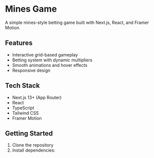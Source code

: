 # Mines Game

A simple mines-style betting game built with Next.js, React, and Framer Motion.

## Features

- Interactive grid-based gameplay
- Betting system with dynamic multipliers
- Smooth animations and hover effects
- Responsive design

## Tech Stack

- Next.js 13+ (App Router)
- React
- TypeScript
- Tailwind CSS
- Framer Motion

## Getting Started

1. Clone the repository
2. Install dependencies: